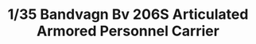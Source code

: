 ---
layout: product
title: "1/35  Bandvagn Bv 206S Articulated Armored Personnel Carrier"
price: "5100" 
desc: "Maketa"
img_path: "/assets/img/TAKO2083.webp"
brand: "N/A"
available: false
special_offer: false
new: false
soon: false
cat: "010000"
subcat: "010200"
subsubcat: "0N/A"
sifra: "TAKO2083"
popular: false
---